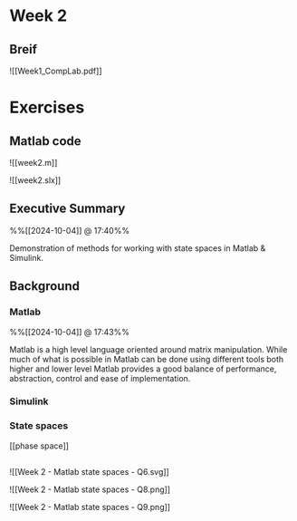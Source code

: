 # Week 2

## Breif
![[Week1_CompLab.pdf]]

# Exercises

## Matlab code
![[week2.m]]

![[week2.slx]]

## Executive Summary
%%[[2024-10-04]] @ 17:40%%

Demonstration of methods for working with state spaces in Matlab & Simulink. 

## Background

### Matlab
%%[[2024-10-04]] @ 17:43%%

Matlab is a high level language oriented around matrix manipulation. 
While much of what is possible in Matlab can be done using different tools both higher and lower level Matlab provides a good balance of performance, abstraction, control and ease of implementation. 

### Simulink


### State spaces

[[phase space]]

##
![[Week 2 - Matlab state spaces - Q6.svg]]

![[Week 2 - Matlab state spaces - Q8.png]]

![[Week 2 - Matlab state spaces - Q9.png]]